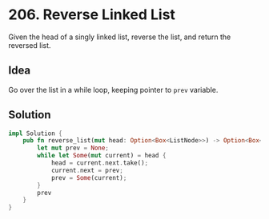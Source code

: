 # 206. Reverse Linked List

Given the head of a singly linked list, reverse the list, and return the reversed list.

## Idea

Go over the list in a while loop, keeping pointer to `prev` variable.

## Solution

```rust
impl Solution {
    pub fn reverse_list(mut head: Option<Box<ListNode>>) -> Option<Box<ListNode>> {
        let mut prev = None;
        while let Some(mut current) = head {
            head = current.next.take();
            current.next = prev;
            prev = Some(current);
        }
        prev
    }
}
```